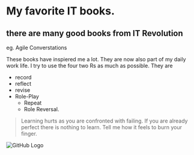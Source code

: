 # My favorite IT books.
## there are many good books from IT Revolution

eg. Agile Converstations

These books have inspiered me a lot. They are now also part of my daily work life. I try to use the four two Rs as much as possible. They are 
* record 
* reflect 
* revise 
* Role-Play
  * Repeat
  * Role Reversal.

> Learning hurts as you are confronted with failing. If you are already perfect there is nothing to learn.
> Tell me how it feels to burn your finger.

![GitHub Logo](/images/logo.png)
